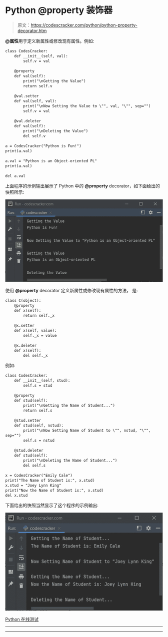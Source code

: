 # Python @property 装饰器

> 原文：<https://codescracker.com/python/python-property-decorator.htm>

**@属性**用于定义新属性或修改现有属性。例如:

```
class CodesCracker:
    def __init__(self, val):
        self.v = val

    @property
    def val(self):
        print("\nGetting the Value")
        return self.v

    @val.setter
    def val(self, val):
        print("\nNow Setting the Value to \"", val, "\"", sep="")
        self.v = val

    @val.deleter
    def val(self):
        print("\nDeleting the Value")
        del self.v

a = CodesCracker("Python is Fun!")
print(a.val)

a.val = "Python is an Object-oriented PL"
print(a.val)

del a.val
```

上面程序的示例输出展示了 Python 中的 **@property** decorator，如下面给出的 快照所示:

![python property decorator](img/82d3c6e6c7963d6ca4d88c819c725de0.png)

使用 **@property** decorator 定义新属性或修改现有属性的方法， 是:

```
class C(object):
    @property
    def x(self):
        return self._x

    @x.setter
    def x(self, value):
        self._x = value

    @x.deleter
    def x(self):
        del self._x
```

例如:

```
class CodesCracker:
    def __init__(self, stud):
        self.s = stud

    @property
    def stud(self):
        print("\nGetting the Name of Student...")
        return self.s

    @stud.setter
    def stud(self, nstud):
        print("\nNow Setting Name of Student to \"", nstud, "\"", sep="")
        self.s = nstud

    @stud.deleter
    def stud(self):
        print("\nDeleting the Name of Student...")
        del self.s

x = CodesCracker("Emily Cale")
print("The Name of Student is:", x.stud)
x.stud = "Joey Lynn King"
print("Now the Name of Student is:", x.stud)
del x.stud
```

下面给出的快照当然显示了这个程序的示例输出:

![python property decorator example](img/459454633fba0f2f6f9a7bfdb1f9aaf2.png)

[Python 在线测试](/exam/showtest.php?subid=10)

* * *

* * *